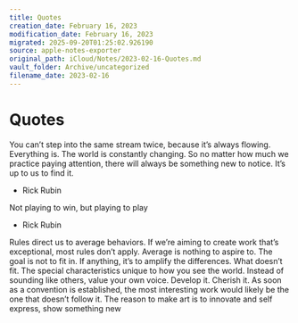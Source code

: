 ```yaml
---
title: Quotes
creation_date: February 16, 2023
modification_date: February 16, 2023
migrated: 2025-09-20T01:25:02.926190
source: apple-notes-exporter
original_path: iCloud/Notes/2023-02-16-Quotes.md
vault_folder: Archive/uncategorized
filename_date: 2023-02-16
---
```



# Quotes

You can’t step into the same stream twice, because it’s always flowing. Everything is. The world is constantly changing. So no matter how much we practice paying attention, there will always be something new to notice. It’s up to us to find it.

- Rick Rubin

Not playing to win, but playing to play 

- Rick Rubin 

Rules direct us to average behaviors. If we’re aiming to create work that’s exceptional, most rules don’t apply. Average is nothing to aspire to. The goal is not to fit in. If anything, it’s to amplify the differences. What doesn’t fit. The special characteristics unique to how you see the world. Instead of sounding like others, value your own voice. Develop it. Cherish it. As soon as a convention is established, the most interesting work would likely be the one that doesn’t follow it. The reason to make art is to innovate and self express, show something new

